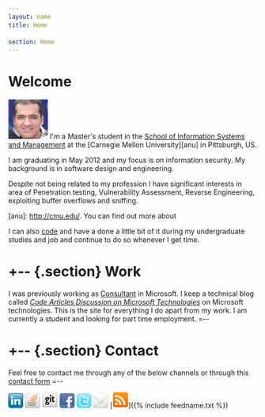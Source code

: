 ```yaml
---
layout: name
title: Home

section: Home
---
```



Welcome
=======

![Pic](/images/pic.jpg) I'm a Master's student in the 
[School of Information Systems and Management][rsise] 
at the [Carnegie Mellon University][anu] in Pittsburgh, US. 

I am graduating in May 2012 and my focus is on information security. My background is in software design and engineering.

Despite not being related to my profession I have significant interests in area  of Penetration testing, Vulnerability Assessment, Reverse Engineering, exploiting buffer overflows and sniffing.

[rsise]: http://www.heinz.cmu.edu/school-of-information-systems-and-management/information-systems-management-mism/index.aspx
[anu]: http://cmu.edu/. You can find out more about 


I can also [code](/code) and have a done a little bit of it during my undergraduate studies and job and continue to do so whenever I get time.

+--	{.section}
Work
========
I was previously working as [Consultant](/work) in Microsoft. I keep a technical blog called _[Code Articles Discussion on Microsoft Technologies](http://blogs.msdn.com/mahuja)_ on Microsoft technologies. This is the site for everything I do apart from my work. I am currently a student and looking for part time employment.
=--

+-- {.section}
Contact 
=======
Feel free to contact me through any of the below channels or through this [contact form](/contact)
=--

[![Pic](/images/linkedin3.png)](http://www.linkedin.com/in/madhurahuja) [![Pic](/images/icon_stackoverflow3.png)](http://stackoverflow.com/users/507256/madhur-ahuja)
[![Pic](/images/github_32.png)](https://github.com/madhur) [![Pic](/images/facebook3.png)](https://www.facebook.com/ahuja.madhur) [![Pic](/images/icon_twitter.jpg)](http://twitter.com/#!/madhur25)  [![Pic](/images/icon_mail.png)](mailto:mahuja@cmu.edu) [![Pic](/images/rss2.png)]({% include feedname.txt %})


